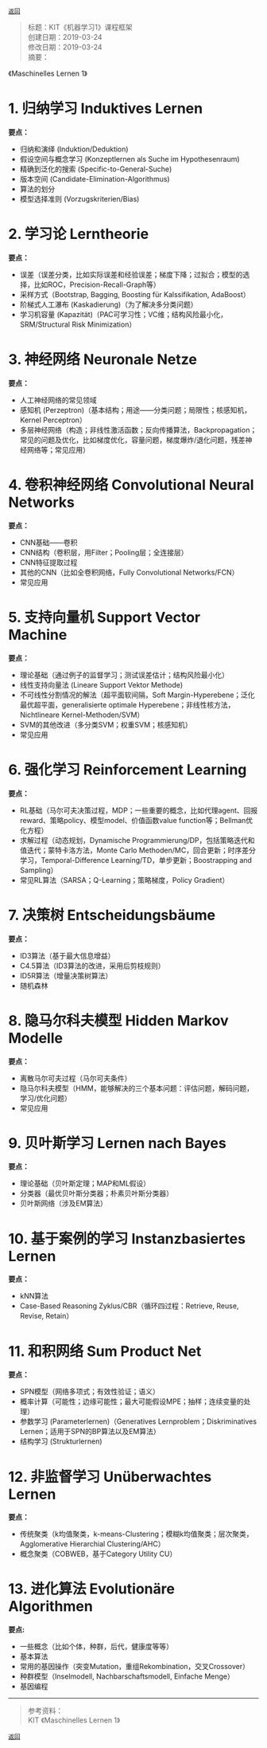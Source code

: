 [`返回`](README.md)

> 标题：KIT《机器学习1》课程框架  
> 创建日期：2019-03-24   
> 修改日期：2019-03-24  
> 摘要：

《Maschinelles Lernen 1》

# 1. 归纳学习 Induktives Lernen  
**要点：**  
- 归纳和演绎 (Induktion/Deduktion)  
- 假设空间与概念学习 (Konzeptlernen als Suche im Hypothesenraum)  
- 精确到泛化的搜索 (Specific-to-General-Suche)  
- 版本空间 (Candidate-Elimination-Algorithmus)  
- 算法的划分
- 模型选择准则 (Vorzugskriterien/Bias)  

# 2. 学习论 Lerntheorie  
**要点：**  
- 误差（误差分类，比如实际误差和经验误差；梯度下降；过拟合；模型的选择，比如ROC，Precision-Recall-Graph等）  
- 采样方式（Bootstrap, Bagging, Boosting für Kalssifikation, AdaBoost）  
- 阶梯式人工瀑布 (Kaskadierung)（为了解决多分类问题）  
- 学习机容量 (Kapazität)（PAC可学习性；VC维；结构风险最小化，SRM/Structural Risk Minimization）  

# 3. 神经网络 Neuronale Netze  
**要点：**  
- 人工神经网络的常见领域  
- 感知机 (Perzeptron)（基本结构；用途——分类问题；局限性；核感知机，Kernel Perceptron）  
- 多层神经网络（构造；非线性激活函数；反向传播算法，Backpropagation；常见的问题及优化，比如梯度优化，容量问题，梯度爆炸/退化问题，残差神经网络等；常见应用）  

# 4. 卷积神经网络 Convolutional Neural Networks  
**要点：**  
- CNN基础——卷积  
- CNN结构（卷积层，用Filter；Pooling层；全连接层）  
- CNN特征提取过程  
- 其他的CNN（比如全卷积网络，Fully Convolutional Networks/FCN）  
- 常见应用  

# 5. 支持向量机 Support Vector Machine  
**要点：**  
- 理论基础（通过例子的监督学习；测试误差估计；结构风险最小化）  
- 线性支持向量法 (Lineare Support Vektor Methode)  
- 不可线性分割情况的解法（超平面软间隔，Soft Margin-Hyperebene；泛化最优超平面，generalisierte optimale Hyperebene；非线性核方法，Nichtlineare Kernel-Methoden/SVM）  
- SVM的其他改进（多分类SVM；权重SVM；核感知机）  
- 常见应用  

# 6. 强化学习 Reinforcement Learning  
**要点：**  
- RL基础（马尔可夫决策过程，MDP；一些重要的概念，比如代理agent、回报reward、策略policy、模型model、价值函数value function等；Bellman优化方程）  
- 求解过程（动态规划，Dynamische Programmierung/DP，包括策略迭代和值迭代；蒙特卡洛方法，Monte Carlo Methoden/MC，回合更新；时序差分学习，Temporal-Difference Learning/TD，单步更新；Boostrapping and Sampling）  
- 常见RL算法（SARSA；Q-Learning；策略梯度，Policy Gradient）  

# 7. 决策树 Entscheidungsbäume  
**要点：**  
- ID3算法（基于最大信息增益）  
- C4.5算法（ID3算法的改进，采用后剪枝规则）  
- ID5R算法（增量决策树算法）  
- 随机森林  

# 8. 隐马尔科夫模型 Hidden Markov Modelle  
**要点：**  
- 离散马尔可夫过程（马尔可夫条件）  
- 隐马尔科夫模型（HMM，能够解决的三个基本问题：评估问题，解码问题，学习/优化问题）  
- 常见应用  

# 9. 贝叶斯学习 Lernen nach Bayes  
**要点：**  
- 理论基础（贝叶斯定理；MAP和ML假设）  
- 分类器（最优贝叶斯分类器；朴素贝叶斯分类器）  
- 贝叶斯网络（涉及EM算法）  

# 10. 基于案例的学习 Instanzbasiertes Lernen  
**要点：**  
- kNN算法  
- Case-Based Reasoning Zyklus/CBR（循环四过程：Retrieve, Reuse, Revise, Retain）  

# 11. 和积网络 Sum Product Net  
**要点：**  
- SPN模型（网络多项式；有效性验证；语义）  
- 概率计算（可能性；边缘可能性；最大可能假设MPE；抽样；连续变量的处理）  
- 参数学习 (Parameterlernen)（Generatives Lernproblem；Diskriminatives Lernen；适用于SPN的BP算法以及EM算法）  
- 结构学习 (Strukturlernen)  

# 12. 非监督学习 Unüberwachtes Lernen  
**要点：**  
- 传统聚类（k均值聚类，k-means-Clustering；模糊k均值聚类；层次聚类，Agglomerative Hierarchial Clustering/AHC）  
- 概念聚类（COBWEB，基于Category Utility CU）  

# 13. 进化算法 Evolutionäre Algorithmen  
**要点:**  
- 一些概念（比如个体，种群，后代，健康度等等）  
- 基本算法  
- 常用的基因操作（突变Mutation，重组Rekombination，交叉Crossover）  
- 种群模型（Inselmodell, Nachbarschaftsmodell, Einfache Menge）  
- 基因编程


----------
> 参考资料：  
> KIT 《Maschinelles Lernen 1》  

[`返回`](README.md)  